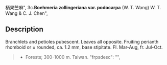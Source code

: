 柄果苎麻",
3c.**Boehmeria zollingeriana var. podocarpa** (W. T. Wang) W. T. Wang & C. J. Chen",

## Description
Branchlets and petioles pubescent. Leaves all opposite. Fruiting perianth rhomboid or ± rounded, ca. 1.2 mm, base stipitate. Fl. Mar-Aug, fr. Jul-Oct.

> * Forests; 300-1000 m. Taiwan.
  "frpsdesc": "",

